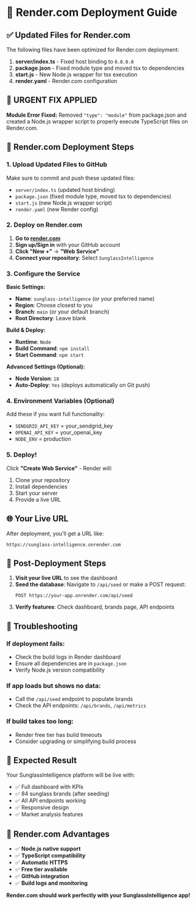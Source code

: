 # 🚀 Render.com Deployment Guide

## ✅ Updated Files for Render.com

The following files have been optimized for Render.com deployment:

1. **server/index.ts** - Fixed host binding to `0.0.0.0`
2. **package.json** - Fixed module type and moved tsx to dependencies
3. **start.js** - New Node.js wrapper for tsx execution
4. **render.yaml** - Render.com configuration

## 🔧 **URGENT FIX APPLIED** 

**Module Error Fixed:** Removed `"type": "module"` from package.json and created a Node.js wrapper script to properly execute TypeScript files on Render.com.

## 🔧 Render.com Deployment Steps

### 1. Upload Updated Files to GitHub
Make sure to commit and push these updated files:
- `server/index.ts` (updated host binding)
- `package.json` (fixed module type, moved tsx to dependencies)
- `start.js` (new Node.js wrapper script)
- `render.yaml` (new Render config)

### 2. Deploy on Render.com

1. **Go to [render.com](https://render.com)**
2. **Sign up/Sign in** with your GitHub account
3. **Click "New +"** → **"Web Service"**
4. **Connect your repository**: Select `SunglassIntelligence`

### 3. Configure the Service

**Basic Settings:**
- **Name**: `sunglass-intelligence` (or your preferred name)
- **Region**: Choose closest to you
- **Branch**: `main` (or your default branch)
- **Root Directory**: Leave blank

**Build & Deploy:**
- **Runtime**: `Node`
- **Build Command**: `npm install`
- **Start Command**: `npm start`

**Advanced Settings (Optional):**
- **Node Version**: `18`
- **Auto-Deploy**: `Yes` (deploys automatically on Git push)

### 4. Environment Variables (Optional)

Add these if you want full functionality:
- `SENDGRID_API_KEY` = your_sendgrid_key
- `OPENAI_API_KEY` = your_openai_key
- `NODE_ENV` = production

### 5. Deploy!

Click **"Create Web Service"** - Render will:
1. Clone your repository
2. Install dependencies
3. Start your server
4. Provide a live URL

## 🌐 Your Live URL

After deployment, you'll get a URL like:
```
https://sunglass-intelligence.onrender.com
```

## 🎯 Post-Deployment Steps

1. **Visit your live URL** to see the dashboard
2. **Seed the database**: Navigate to `/api/seed` or make a POST request:
   ```
   POST https://your-app.onrender.com/api/seed
   ```
3. **Verify features**: Check dashboard, brands page, API endpoints

## 🔧 Troubleshooting

### If deployment fails:
- Check the build logs in Render dashboard
- Ensure all dependencies are in `package.json`
- Verify Node.js version compatibility

### If app loads but shows no data:
- Call the `/api/seed` endpoint to populate brands
- Check the API endpoints: `/api/brands`, `/api/metrics`

### If build takes too long:
- Render free tier has build timeouts
- Consider upgrading or simplifying build process

## 🎉 Expected Result

Your SunglassIntelligence platform will be live with:
- ✅ Full dashboard with KPIs
- ✅ 84 sunglass brands (after seeding)
- ✅ All API endpoints working
- ✅ Responsive design
- ✅ Market analysis features

## 🚀 Render.com Advantages

- ✅ **Node.js native support**
- ✅ **TypeScript compatibility**
- ✅ **Automatic HTTPS**
- ✅ **Free tier available**
- ✅ **GitHub integration**
- ✅ **Build logs and monitoring**

**Render.com should work perfectly with your SunglassIntelligence app!**
